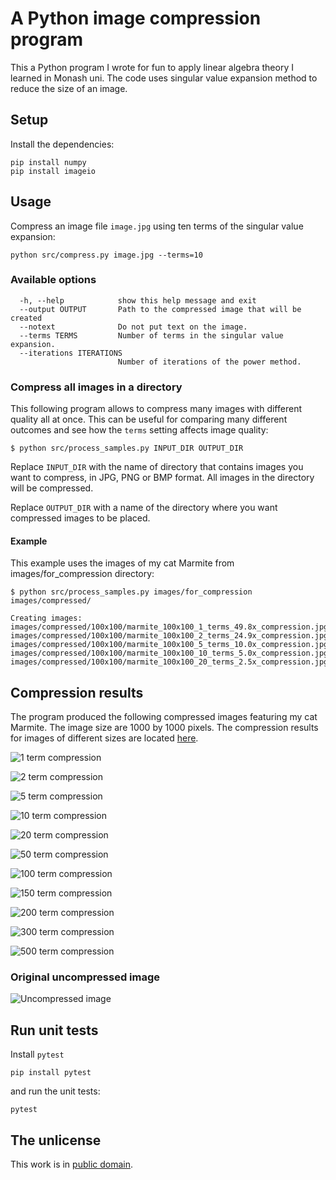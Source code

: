 # A Python image compression program

This a Python program I wrote for fun to apply linear algebra theory I learned in Monash uni. The code uses singular value expansion method to reduce the size of an image.

## Setup

Install the dependencies:

```
pip install numpy
pip install imageio
```

## Usage

Compress an image file `image.jpg` using ten terms of the singular value expansion:

```
python src/compress.py image.jpg --terms=10
```


### Available options


```
  -h, --help            show this help message and exit
  --output OUTPUT       Path to the compressed image that will be created
  --notext              Do not put text on the image.
  --terms TERMS         Number of terms in the singular value expansion.
  --iterations ITERATIONS
                        Number of iterations of the power method.
```

### Compress all images in a directory

This following program allows to compress many images with different quality all at once. This can be useful for comparing many different outcomes and see how the `terms` setting affects image quality:

```
$ python src/process_samples.py INPUT_DIR OUTPUT_DIR
```

Replace `INPUT_DIR` with the name of directory that contains images you want to compress, in JPG, PNG or BMP format. All images in the directory will be compressed.

Replace `OUTPUT_DIR` with a name of the directory where you want compressed images to be placed.


#### Example

This example uses the images of my cat Marmite from images/for_compression directory:

```
$ python src/process_samples.py images/for_compression images/compressed/

Creating images:
images/compressed/100x100/marmite_100x100_1_terms_49.8x_compression.jpg
images/compressed/100x100/marmite_100x100_2_terms_24.9x_compression.jpg
images/compressed/100x100/marmite_100x100_5_terms_10.0x_compression.jpg
images/compressed/100x100/marmite_100x100_10_terms_5.0x_compression.jpg
images/compressed/100x100/marmite_100x100_20_terms_2.5x_compression.jpg
```

## Compression results

The program produced the following compressed images featuring my cat Marmite. The image size are 1000 by 1000 pixels. The compression results for images of different sizes are located [here](images/compressed).

![1 term compression](images/compressed/1000x1000/marmite_1000x1000_1_terms_499.8x_compression.jpg)

![2 term compression](images/compressed/1000x1000/marmite_1000x1000_2_terms_249.9x_compression.jpg)

![5 term compression](images/compressed/1000x1000/marmite_1000x1000_5_terms_100.0x_compression.jpg)

![10 term compression](images/compressed/1000x1000/marmite_1000x1000_10_terms_50.0x_compression.jpg)

![20 term compression](images/compressed/1000x1000/marmite_1000x1000_20_terms_25.0x_compression.jpg)

![50 term compression](images/compressed/1000x1000/marmite_1000x1000_50_terms_10.0x_compression.jpg)

![100 term compression](images/compressed/1000x1000/marmite_1000x1000_100_terms_5.0x_compression.jpg)

![150 term compression](images/compressed/1000x1000/marmite_1000x1000_150_terms_3.3x_compression.jpg)

![200 term compression](images/compressed/1000x1000/marmite_1000x1000_200_terms_2.5x_compression.jpg)

![300 term compression](images/compressed/1000x1000/marmite_1000x1000_300_terms_1.7x_compression.jpg)

![500 term compression](images/compressed/1000x1000/marmite_1000x1000_500_terms_1.0x_compression.jpg)

### Original uncompressed image

![Uncompressed image](images/for_compression/marmite_1000x1000.jpg)



## Run unit tests

Install `pytest`

```
pip install pytest
```

and run the unit tests:

```
pytest
```


## The unlicense

This work is in [public domain](LICENSE).


